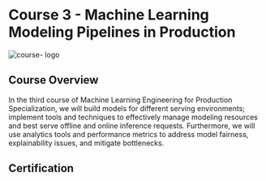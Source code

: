 # Course 3 - Machine Learning Modeling Pipelines in Production

![course- logo](./course-logo.png)

## Course Overview 
In the third course of Machine Learning Engineering for Production Specialization, we will build models for different serving environments; implement tools and techniques to effectively manage modeling resources and best serve offline and online inference requests. Furthermore, we will use analytics tools and performance metrics to address model fairness, explainability issues, and mitigate bottlenecks.

## Certification
<!-- ![certification](./certificate.png "course certification") -->